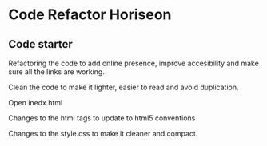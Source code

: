 
# Code Refactor Horiseon
## Code starter

Refactoring the code to add online presence, improve accesibility and make sure all the links are working. 

Clean the code to make it lighter, easier to read and avoid duplication.

Open inedx.html

Changes to the html tags to update to html5 conventions

Changes to the style.css to make it cleaner and compact.
